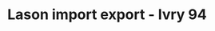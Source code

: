 ---
title: "Lason import export - Ivry 94"
url: /ivry-sur-seine/lason-import-export-ivry-94/
shop: beauté
---